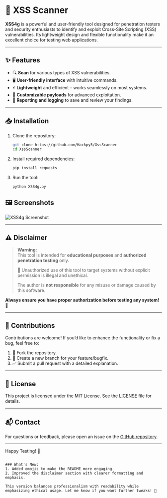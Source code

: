 # 🚀 XSS Scanner 

**XSS4g** is a powerful and user-friendly tool designed for penetration testers and security enthusiasts to identify and exploit Cross-Site Scripting (XSS) vulnerabilities. Its lightweight design and flexible functionality make it an excellent choice for testing web applications.

---

## ✨ Features

- 🔍 **Scan** for various types of XSS vulnerabilities.
- 🖥️ **User-friendly interface** with intuitive commands.
- ⚡ **Lightweight** and efficient – works seamlessly on most systems.
- 🎯 **Customizable payloads** for advanced exploitation.
- 📄 **Reporting and logging** to save and review your findings.

---

## 📥 Installation

1. Clone the repository:
   ```bash
   git clone https://github.com/Hackpy3/XssScanner
   cd XssScanner
   ```

2. Install required dependencies:
   ```bash
   pip install requests
   ```

3. Run the tool:
   ```bash
   python XSS4g.py
   ```


## 🖼️ Screenshots

![XSS4g Screenshot](https://via.placeholder.com/800x400?text=Add+a+tool+demo+image+here)

---

## ⚠️ Disclaimer

> **Warning:**  
> This tool is intended for **educational purposes** and **authorized penetration testing** only.  
> 
> 🚫 Unauthorized use of this tool to target systems without explicit permission is illegal and unethical.  
> 
> The author is **not responsible** for any misuse or damage caused by this software.  

**Always ensure you have proper authorization before testing any system!** 🙏

---

## 🤝 Contributions

Contributions are welcome! If you’d like to enhance the functionality or fix a bug, feel free to:

1. 🍴 Fork the repository.
2. 🌿 Create a new branch for your feature/bugfix.
3. ✅ Submit a pull request with a detailed explanation.

---

## 📜 License

This project is licensed under the MIT License. See the [LICENSE](LICENSE) file for details.

---

## 📬 Contact

For questions or feedback, please open an issue on the [GitHub repository](https://github.com/Hackpy3/XSS4g/issues).

---

Happy Testing! 🎯
```

### What's New:
1. Added emojis to make the README more engaging.
2. Improved the disclaimer section with clearer formatting and emphasis.

This version balances professionalism with readability while emphasizing ethical usage. Let me know if you want further tweaks! 🚀
